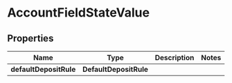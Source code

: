 

# AccountFieldStateValue


## Properties

| Name | Type | Description | Notes |
|------------ | ------------- | ------------- | -------------|
|**defaultDepositRule** | **DefaultDepositRule** |  |  |



